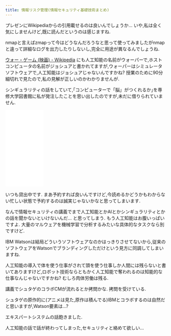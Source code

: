 ```yaml
---
title: 情報リスク管理(情報セキュリティ基礎技術まとめ)
---
```


プレゼンにWikipediaからの引用載せるのは良いんでしょうか…
いや,私は全く気にしませんけど,既に読んだというのは感じますね.

nmapと言えばzmapって今はどうなんだろうなと思って使ってみましたがnmapと違って詳細なログを出力したりしないし,完全に用途が異なるんでしょうね.

[ウォー・ゲーム (映画) - Wikipedia](https://ja.wikipedia.org/wiki/%E3%82%A6%E3%82%A9%E3%83%BC%E3%83%BB%E3%82%B2%E3%83%BC%E3%83%A0_(%E6%98%A0%E7%94%BB))
にも人工知能の名前がウォーパーで,ホストコンピュータの名前がジョシュアと書かれてますが,ウォーパーはシミュレータソフトウェアで,人工知能はジョシュアじゃないんですかね?
授業のために90分細切れで見たので,私の見解が正しいのかわかりませんが.

シンギュラリティの話をしていて,｢コンピューターで「脳」がつくれるか｣を専修大学図書館に私が発注したことを思い出したのですが,未だに借りられていません.

<iframe style="width:120px;height:240px;" marginwidth="0" marginheight="0" scrolling="no" frameborder="0" src="//rcm-fe.amazon-adsystem.com/e/cm?lt1=_top&bc1=FFFFFF&IS2=1&bg1=FFFFFF&fc1=000000&lc1=0000FF&t=ncaq01-22&o=9&p=8&l=as4&m=amazon&f=ifr&ref=as_ss_li_til&asins=B01M07JC4Y&linkId=367ef7b24e41b58776bdf3a626366e7c"></iframe>

いつも貸出中です.
まあ予約すれば良いんですけど,今読めるかどうかもわからない忙しい状態で予約するのは誠実じゃないかなと思ってしまいます.

なんで情報セキュリティの講義でまで人工知能とかAIとかシンギュラリティとかの話を聞かないといけないんだ…
と思ってしまう.
もう人工知能はお腹いっぱいですよ.
大量のマルウェアを機械学習で分析するみたいな具体的なタスクなら別ですけど.

IBM Watsonは結局どういうソフトウェアなのかはっきりさせてないから,従来のソフトウェアをWatsonでブランディングしただけという見方に同調してしまいますね.

人工知能の導入で体を使う仕事がされて頭を使う仕事しか人間には残らないと書いてありますけど,ロボット技術ならともかく人工知能で奪われるのは知能的な仕事なんじゃないですかね?
むしろ肉体労働は残る.

講義でシュタゲのコラボCMが流れるとか拷問かな.
拷問を受けている.

シュタゲの原作的に(アニメは見た,原作は積んでる)IBMとコラボするのは自然だと思いますが,Watson要素は…?

エキスパートシステムの話飽きました.

人工知能の話で話が終わってしまった,セキュリティと絡めて欲しい…
